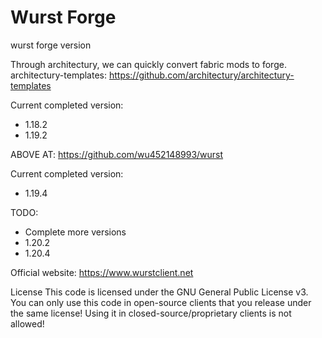 # Wurst Forge

wurst forge version

Through architectury, we can quickly convert fabric mods to forge.
architectury-templates: https://github.com/architectury/architectury-templates

Current completed version:
 - 1.18.2
 - 1.19.2

ABOVE AT: https://github.com/wu452148993/wurst

Current completed version:
 - 1.19.4

TODO:
 - Complete more versions
 - 1.20.2
 - 1.20.4

Official website:
https://www.wurstclient.net

License
This code is licensed under the GNU General Public License v3. You can only use this code in open-source clients that you release under the same license! Using it in closed-source/proprietary clients is not allowed!
